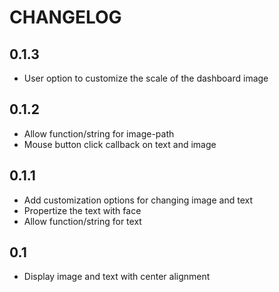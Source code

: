 # CHANGELOG

## 0.1.3

- User option to customize the scale of the dashboard image

## 0.1.2

- Allow function/string for image-path
- Mouse button click callback on text and image

## 0.1.1

- Add customization options for changing image and text
- Propertize the text with face
- Allow function/string for text

## 0.1

- Display image and text with center alignment

